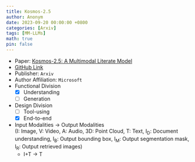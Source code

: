 ```yaml
---
title: Kosmos-2.5
author: Anonym
date: 2023-09-20 00:00:00 +0800
categories: [Arxiv]
tags: [MM-LLMs]
math: true
pin: false
---
```


- Paper: [Kosmos-2.5: A Multimodal Literate Model](https://arxiv.org/abs/2309.11419)
- [GitHub Link](https://github.com/microsoft/unilm)
- Publisher: `Arxiv`
- Author Affiliation: `Microsoft`
- Functional Division
  + [x] Understanding
  + [ ] Generation
- Design Division
  + [ ] Tool-using
  + [x] End-to-end
- Input Modalities $\rightarrow$ Output Modalities <br />(I: Image, V: Video, A: Audio, 3D: Point Cloud, T: Text, I<sub>D</sub>: Document understanding, I<sub>B</sub>: Output bounding box, I<sub>M</sub>: Output segmentation mask, I<sub>R</sub>: Output retrieved images)
  + I+T $\rightarrow$ T
